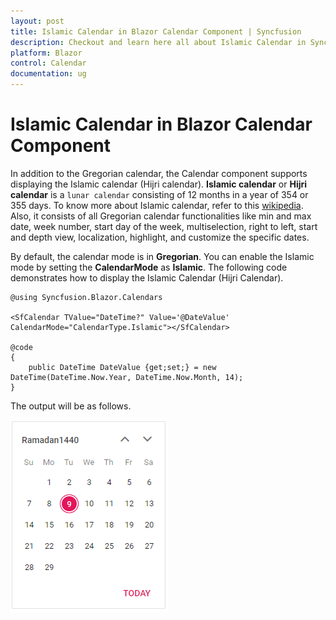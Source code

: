 ```yaml
---
layout: post
title: Islamic Calendar in Blazor Calendar Component | Syncfusion
description: Checkout and learn here all about Islamic Calendar in Syncfusion Blazor Calendar component and much more.
platform: Blazor
control: Calendar
documentation: ug
---
```


# Islamic Calendar in Blazor Calendar Component

In addition to the Gregorian calendar, the Calendar component supports displaying the Islamic calendar (Hijri calendar). **Islamic calendar** or **Hijri calendar** is a `lunar calendar` consisting of 12 months in a year of 354 or 355 days. To know more about Islamic calendar, refer to this [wikipedia](https://en.wikipedia.org/wiki/Islamic_calendar). Also, it consists of all Gregorian calendar functionalities like min and max date, week number, start day of the week, multiselection, right to left, start and depth view, localization, highlight, and customize the specific dates.

By default, the calendar mode is in **Gregorian**. You can enable the Islamic mode by setting the **CalendarMode** as **Islamic**. The following code demonstrates how to display the Islamic Calendar (Hijri Calendar).

```cshtml
@using Syncfusion.Blazor.Calendars

<SfCalendar TValue="DateTime?" Value='@DateValue' CalendarMode="CalendarType.Islamic"></SfCalendar>

@code 
{
    public DateTime DateValue {get;set;} = new DateTime(DateTime.Now.Year, DateTime.Now.Month, 14);
}
```

The output will be as follows.

![calendar](./images/islamic_calendar.png)